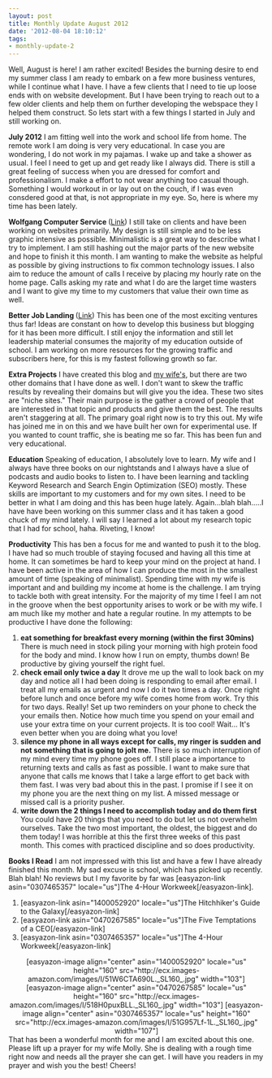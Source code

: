 ```yaml
---
layout: post
title: Monthly Update August 2012
date: '2012-08-04 18:10:12'
tags:
- monthly-update-2
---
```


Well, August is here! I am rather excited! Besides the burning desire to end my summer class I am ready to embark on a few more business ventures, while I continue what I have. I have a few clients that I need to tie up loose ends with on website development. But I have been trying to reach out to a few older clients and help them on further developing the webspace they I helped them construct. So lets start with a few things I started in July and still working on.

<strong>July 2012</strong>
I am fitting well into the work and school life from home. The remote work I am doing is very very educational. In case you are wondering, I do not work in my pajamas. I wake up and take a shower as usual. I feel I need to get up and get ready like I always did. There is still a great feeling of success when you are dressed for comfort and professionalism. I make a effort to not wear anything too casual though. Something I would workout in or lay out on the couch, if I was even consdered good at that, is not appropriate in my eye. So, here is where my time has been lately.

<strong>Wolfgang Computer Service </strong>(<a title="Wolfgang Computer Service" href="http://www.wolfgangcomputer.com" target="_blank">Link</a>)
I still take on clients and have been working on websites primarily. My design is still simple and to be less graphic intensive as possible. Minimalistic is a great way to describe what I try to implement. I am still hashing out the major parts of the new website and hope to finish it this month. I am wanting to make the website as helpful as possible by giving instructions to fix common technology issues. I also aim to reduce the amount of calls I receive by placing my hourly rate on the home page. Calls asking my rate and what I do are the larget time wasters and I want to give my time to my customers that value their own time as well.

<strong>Better Job Landing </strong>(<a title="Wolfgang Computer Service" href="http://www.betterjoblanding.com" target="_blank">Link</a>)
This has been one of the most exciting ventures thus far! Ideas are constant on how to develop this business but blogging for it has been more difficult. I still enjoy the information and still let leadership material consumes the majority of my education outside of school. I am working on more resources for the growing traffic and subscribers here, for this is my fastest following growth so far.

<strong>Extra Projects</strong>
I have created this blog and <a title="Molly Smith's Blog" href="http://www.mollysmith.org/" target="_blank">my wife's</a>, but there are two other domains that I have done as well. I don't want to skew the traffic results by revealing their domains but will give you the idea. These two sites are "niche sites." Their main purpose is the gather a crowd of people that are interested in that topic and products and give them the best. The results aren't staggering at all. The primary goal right now is to try this out. My wife has joined me in on this and we have built her own for experimental use. If you wanted to count traffic, she is beating me so far. This has been fun and very educational.

<strong>Education</strong>
Speaking of education, I absolutely love to learn. My wife and I always have three books on our nightstands and I always have a slue of podcasts and audio books to listen to. I have been learning and tackling Keyword Research and Search Engin Optimization (SEO) mostly. These skills are important to my customers and for my own sites. I need to be better in what I am doing and this has been huge lately. Again...blah blah.....I have have been working on this summer class and it has taken a good chuck of my mind lately. I will say I learned a lot about my research topic that I had for school, haha. Riveting, I know!

<strong>Productivity</strong>
This has ben a focus for me and wanted to push it to the blog. I have had so much trouble of staying focused and having all this time at home. It can sometimes be hard to keep your mind on the project at hand. I have been active in the area of how I can produce the most in the smallest amount of time (speaking of minimalist). Spending time with my wife is important and and building my income at home is the challenge. I am trying to tackle both with great intensity. For the majority of my time I feel I am not in the groove when the best opportunity arises to work or be with my wife. I am much like my mother and hate a regular routine. In my attempts to be productive I have done the following:
<ol>
	<li><strong>eat something for breakfast every morning (within the first 30mins)</strong>
There is much need in stock piling your morning with high protein food for the body and mind. I know how I run on empty, thumbs down! Be productive by giving yourself the right fuel.</li>
	<li><strong>check email only twice a day</strong>
It drove me up the wall to look back on my day and notice all I had been doing is responding to email after email. I treat all my emails as urgent and now I do it two times a day. Once right before lunch and once before my wife comes home from work. Try this for two days. Really! Set up two reminders on your phone to check the your emails then. Notice how much time you spend on your email and use your extra time on your current projects. It is too cool! Wait... It's even better when you are doing what you love!</li>
	<li><strong>silence my phone in all ways except for calls, my ringer is sudden and not something that is going to jolt me.</strong>
There is so much interruption of my mind every time my phone goes off. I still place a importance to returning texts and calls as fast as possible. I want to make sure that anyone that calls me knows that I take a large effort to get back with them fast. I was very bad about this in the past. I promise if I see it on my phone you are the next thing on my list. A missed message or missed call is a priority pusher.</li>
	<li><strong>write down the 2 things I need to accomplish today and do them first</strong>
You could have 20 things that you need to do but let us not overwhelm ourselves. Take the two most important, the oldest, the biggest and do them today! I was horrible at this the first three weeks of this past month. This comes with practiced discipline and so does productivity.</li>
</ol>
<strong>Books I Read</strong>
I am not impressed with this list and have a few I have already finished this month. My sad excuse is school, which has picked up recently. Blah blah! No reviews but I my favorite by far was [easyazon-link asin="0307465357" locale="us"]The 4-Hour Workweek[/easyazon-link].
<ol>
	<li>[easyazon-link asin="1400052920" locale="us"]The Hitchhiker's Guide to the Galaxy[/easyazon-link]</li>
	<li>[easyazon-link asin="0470267585" locale="us"]The Five Temptations of a CEO[/easyazon-link]</li>
	<li>[easyazon-link asin="0307465357" locale="us"]The 4-Hour Workweek[/easyazon-link]</li>
</ol>
<div style="text-align: center;">[easyazon-image align="center" asin="1400052920" locale="us" height="160" src="http://ecx.images-amazon.com/images/I/51W6CTA690L._SL160_.jpg" width="103"] [easyazon-image align="center" asin="0470267585" locale="us" height="160" src="http://ecx.images-amazon.com/images/I/518H0puxBLL._SL160_.jpg" width="103"] [easyazon-image align="center" asin="0307465357" locale="us" height="160" src="http://ecx.images-amazon.com/images/I/51G957Lf-1L._SL160_.jpg" width="107"]</div>
That has been a wonderful month for me and I am excited about this one. Please lift up a prayer for my wife Molly. She is dealing with a rough time right now and needs all the prayer she can get. I will have you readers in my prayer and wish you the best! Cheers!